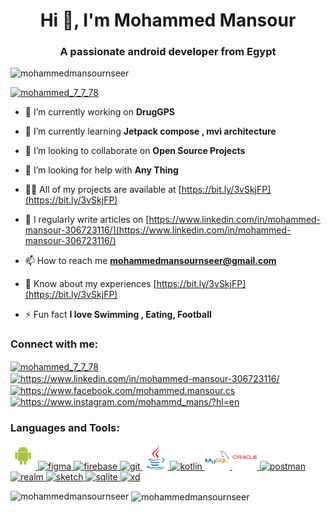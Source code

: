 <h1 align="center">Hi 👋, I'm Mohammed Mansour</h1>
<h3 align="center">A passionate android developer from Egypt</h3>

<p align="left"> <img src="https://komarev.com/ghpvc/?username=mohammedmansournseer&label=Profile%20views&color=0e75b6&style=flat" alt="mohammedmansournseer" /> </p>

<p align="left"> <a href="https://twitter.com/mohammed_7_7_78" target="blank"><img src="https://img.shields.io/twitter/follow/mohammed_7_7_78?logo=twitter&style=for-the-badge" alt="mohammed_7_7_78" /></a> </p>

- 🔭 I’m currently working on **DrugGPS**

- 🌱 I’m currently learning **Jetpack compose , mvi architecture**

- 👯 I’m looking to collaborate on **Open Source Projects**

- 🤝 I’m looking for help with **Any Thing**

- 👨‍💻 All of my projects are available at [https://bit.ly/3vSkjFP](https://bit.ly/3vSkjFP)

- 📝 I regularly write articles on [https://www.linkedin.com/in/mohammed-mansour-306723116/](https://www.linkedin.com/in/mohammed-mansour-306723116/)

- 📫 How to reach me **mohammedmansournseer@gmail.com**

- 📄 Know about my experiences [https://bit.ly/3vSkjFP](https://bit.ly/3vSkjFP)

- ⚡ Fun fact **I love Swimming , Eating, Football**

<h3 align="left">Connect with me:</h3>
<p align="left">
<a href="https://twitter.com/mohammed_7_7_78" target="blank"><img align="center" src="https://raw.githubusercontent.com/rahuldkjain/github-profile-readme-generator/master/src/images/icons/Social/twitter.svg" alt="mohammed_7_7_78" height="30" width="40" /></a>
<a href="https://linkedin.com/in/https://www.linkedin.com/in/mohammed-mansour-306723116/" target="blank"><img align="center" src="https://raw.githubusercontent.com/rahuldkjain/github-profile-readme-generator/master/src/images/icons/Social/linked-in-alt.svg" alt="https://www.linkedin.com/in/mohammed-mansour-306723116/" height="30" width="40" /></a>
<a href="https://fb.com/https://www.facebook.com/mohammed.mansour.cs" target="blank"><img align="center" src="https://raw.githubusercontent.com/rahuldkjain/github-profile-readme-generator/master/src/images/icons/Social/facebook.svg" alt="https://www.facebook.com/mohammed.mansour.cs" height="30" width="40" /></a>
<a href="https://instagram.com/https://www.instagram.com/mohammd_mans/?hl=en" target="blank"><img align="center" src="https://raw.githubusercontent.com/rahuldkjain/github-profile-readme-generator/master/src/images/icons/Social/instagram.svg" alt="https://www.instagram.com/mohammd_mans/?hl=en" height="30" width="40" /></a>
</p>

<h3 align="left">Languages and Tools:</h3>
<p align="left"> <a href="https://developer.android.com" target="_blank" rel="noreferrer"> <img src="https://raw.githubusercontent.com/devicons/devicon/master/icons/android/android-original-wordmark.svg" alt="android" width="40" height="40"/> </a> <a href="https://www.figma.com/" target="_blank" rel="noreferrer"> <img src="https://www.vectorlogo.zone/logos/figma/figma-icon.svg" alt="figma" width="40" height="40"/> </a> <a href="https://firebase.google.com/" target="_blank" rel="noreferrer"> <img src="https://www.vectorlogo.zone/logos/firebase/firebase-icon.svg" alt="firebase" width="40" height="40"/> </a> <a href="https://git-scm.com/" target="_blank" rel="noreferrer"> <img src="https://www.vectorlogo.zone/logos/git-scm/git-scm-icon.svg" alt="git" width="40" height="40"/> </a> <a href="https://www.java.com" target="_blank" rel="noreferrer"> <img src="https://raw.githubusercontent.com/devicons/devicon/master/icons/java/java-original.svg" alt="java" width="40" height="40"/> </a> <a href="https://kotlinlang.org" target="_blank" rel="noreferrer"> <img src="https://www.vectorlogo.zone/logos/kotlinlang/kotlinlang-icon.svg" alt="kotlin" width="40" height="40"/> </a> <a href="https://www.mysql.com/" target="_blank" rel="noreferrer"> <img src="https://raw.githubusercontent.com/devicons/devicon/master/icons/mysql/mysql-original-wordmark.svg" alt="mysql" width="40" height="40"/> </a> <a href="https://www.oracle.com/" target="_blank" rel="noreferrer"> <img src="https://raw.githubusercontent.com/devicons/devicon/master/icons/oracle/oracle-original.svg" alt="oracle" width="40" height="40"/> </a> <a href="https://postman.com" target="_blank" rel="noreferrer"> <img src="https://www.vectorlogo.zone/logos/getpostman/getpostman-icon.svg" alt="postman" width="40" height="40"/> </a> <a href="https://realm.io/" target="_blank" rel="noreferrer"> <img src="https://raw.githubusercontent.com/bestofjs/bestofjs-webui/8665e8c267a0215f3159df28b33c365198101df5/public/logos/realm.svg" alt="realm" width="40" height="40"/> </a> <a href="https://www.sketch.com/" target="_blank" rel="noreferrer"> <img src="https://www.vectorlogo.zone/logos/sketchapp/sketchapp-icon.svg" alt="sketch" width="40" height="40"/> </a> <a href="https://www.sqlite.org/" target="_blank" rel="noreferrer"> <img src="https://www.vectorlogo.zone/logos/sqlite/sqlite-icon.svg" alt="sqlite" width="40" height="40"/> </a> <a href="https://www.adobe.com/products/xd.html" target="_blank" rel="noreferrer"> <img src="https://cdn.worldvectorlogo.com/logos/adobe-xd.svg" alt="xd" width="40" height="40"/> </a> </p>

<p><img align="left" src="https://github-readme-stats.vercel.app/api/top-langs?username=mohammedmansournseer&show_icons=true&locale=en&layout=compact" alt="mohammedmansournseer" /></p>

<p>&nbsp;<img align="center" src="https://github-readme-stats.vercel.app/api?username=mohammedmansournseer&show_icons=true&locale=en" alt="mohammedmansournseer" /></p>
